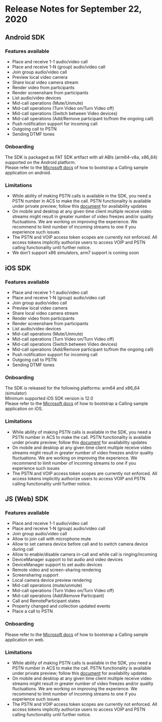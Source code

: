 # Release Notes for September 22, 2020

## Android SDK

### Features available
* Place and receive 1-1 audio/video call
* Place and receive 1-N (group) audio/video call
* Join group audio/video call
* Preview local video camera
* Share local video camera stream
* Render video from participants
* Render screenshare from participants
* List audio/video devices
* Mid-call operations (Mute/Unmute)
* Mid-call operations (Turn Video on/Turn Video off)
* Mid-call operations (Switch between Video devices)
* Mid-call operations (Add/Remove participant to/from the ongoing call)
* Push notification support for incoming call
* Outgoing call to PSTN
* Sending DTMF tones


### Onboarding
The SDK is packaged as FAT SDK artifact with all ABIs (arm64-v8a, x86_64) supported on the Android platform.
<br/>Please refer to the [Microsoft docs](https://review.docs.microsoft.com/en-us/azure/project-spool/quickstarts/voice-video-calling/getting-started-with-calling) of how to bootstrap a Calling sample application on android.

### Limitations
* While ability of making PSTN calls is available in the SDK, you need a PSTN number in ACS to make the call. PSTN functionality is available under private preview; follow this [document](https://review.docs.microsoft.com/en-us/azure/project-spool/quickstarts/telephony-sms/get-phone-number?branch=pr-en-us-104477) for availability updates
* On mobile and desktop at any given time client multiple receive video streams might result in greater number of video freezes and/or quality fluctuations. We are working on improving the experience. We recommend to limit number of incoming streams to one if you experience such issues
* The PSTN and VOIP access token scopes are currently not enforced. All access tokens implicitly authorize users to access VOIP and PSTN calling functionality until further notice. 
*  We don't support x86 simulators, arm7 support is coming soon

## iOS SDK

### Features available

* Place and receive 1-1 audio/video call
* Place and receive 1-N (group) audio/video call
* Join group audio/video call
* Preview local video camera
* Share local video camera stream
* Render video from participants
* Render screenshare from participants
* List audio/video devices
* Mid-call operations (Mute/Unmute)
* Mid-call operations (Turn Video on/Turn Video off)
* Mid-call operations (Switch between Video devices)
* Mid-call operations (Add/Remove participant to/from the ongoing call)
* Push notification support for incoming call
* Outgoing call to PSTN
* Sending DTMF tones

### Onboarding
The SDK is released for the following platforms: arm64 and x86_64 (simulator)
<br/>Minimum supported iOS SDK version is 12.0
<br/>Please refer to the [Microsoft docs](https://review.docs.microsoft.com/en-us/azure/project-spool/quickstarts/voice-video-calling/getting-started-with-calling) of how to bootstrap a Calling sample application on iOS.

### Limitations
* While ability of making PSTN calls is available in the SDK, you need a PSTN number in ACS to make the call. PSTN functionality is available under private preview; follow this [document](https://review.docs.microsoft.com/en-us/azure/project-spool/quickstarts/telephony-sms/get-phone-number?branch=pr-en-us-104477) for availability updates
* On mobile and desktop at any given time client multiple receive video streams might result in greater number of video freezes and/or quality fluctuations. We are working on improving the experience. We recommend to limit number of incoming streams to one if you experience such issues
* The PSTN and VOIP access token scopes are currently not enforced. All access tokens implicitly authorize users to access VOIP and PSTN calling functionality until further notice. 

## JS (Web) SDK

### Features available
*   Place and receive 1-1 audio/video call
*   Place and receive 1-N (group) audio/video call
*   Join group audio/video call
*   Allow to join call with microphone mute
*   Allow to set camera device before call and to switch camera device during call
*   Allow to enable/disable camera in-call and while call is ringing/incoming
*   DeviceManager support to list audio and video devices
*   DeviceManager support to set audio devices
*   Remote video and screen-sharing rendering
*   Screensharing support
*   Local camera device preview rendering
*   Mid-call operations (mute/unmute)
*   Mid-call operations (Turn Video on/Turn Video off)
*   Mid-call operations (Add\Remove Participant)
*   Call and RemoteParticipant states
*   Property changed and collection updated events
*   Place a call to PSTN

### Onboarding
Please refer to the [Microsoft docs](https://review.docs.microsoft.com/en-us/azure/project-spool/quickstarts/voice-video-calling/getting-started-with-calling) of how to bootstrap a Calling sample application on web.

### Limitations
* While ability of making PSTN calls is available in the SDK, you need a PSTN number in ACS to make the call. PSTN functionality is available under private preview; follow this [document](https://review.docs.microsoft.com/en-us/azure/project-spool/quickstarts/telephony-sms/get-phone-number?branch=pr-en-us-104477) for availability updates
* On mobile and desktop at any given time client multiple receive video streams might result in greater number of video freezes and/or quality fluctuations. We are working on improving the experience. We recommend to limit number of incoming streams to one if you experience such issues
* The PSTN and VOIP access token scopes are currently not enforced. All access tokens implicitly authorize users to access VOIP and PSTN calling functionality until further notice. 

